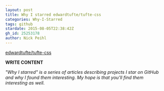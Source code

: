 ```yaml
---
layout: post
title: Why I starred edwardtufte/tufte-css
categories: Why-I-Starred
tags: github
stardate: 2015-08-05T22:38:42Z
gh_id: 25253178
author: Nick Peihl
---
```


[edwardtufte/tufte-css](https://github.com/edwardtufte/tufte-css)

**WRITE CONTENT**

*"Why I starred" is a series of articles describing projects I star on GitHub and why I found them interesting. My hope is that you'll find them interesting as well.*

